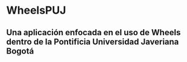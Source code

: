 # WheelsPUJ
## Una aplicación enfocada en el uso de Wheels dentro de la Pontificia Universidad Javeriana Bogotá